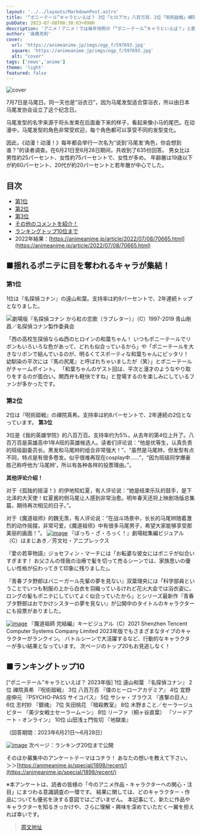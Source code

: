 ```yaml
---
layout: '../../layouts/MarkdownPost.astro'
title: '“ポニーテール”キャラといえば？ 3位「ヒロアカ」八百万百、2位「呪術廻戦」禪院真希、1位は「名探偵コナン」遠山和葉 ＜23年版＞'
pubDate: 2023-07-08T08:30:03+0900
description: 'アニメ！アニメ！では毎年恒例の「“ポニーテール”キャラといえば？」と題した読者アンケートを実施しました。結果を発表します。'
author: '高橋克則'
cover:
  url: 'https://animeanime.jp/imgs/ogp_f/597693.jpg'
  square: 'https://animeanime.jp/imgs/ogp_f/597693.jpg'
  alt: "cover"
tags: ['news','anime']
theme: 'light'
featured: false
---
```


![cover](https://animeanime.jp/imgs/ogp_f/597693.jpg)

7月7日是马尾日。同一天也是“浴衣日”，因为马尾发型适合穿浴衣，所以由日本马尾发协会设立了这个纪念日。

马尾发型的名字来源于将头发束在后面垂下来的样子，看起来像小马的尾巴。在动漫中，马尾发型的角色非常受欢迎，每个角色都可以享受不同的发型变化。

因此，《动漫！动漫！》每年都会举行一次名为“说到‘马尾发’角色，你会想到谁？”的读者调查。在6月21日至6月28日期间，共收到了635份回答。
男女比は男性約25パーセント、女性約75パーセントで、女性が多め。 年齢層は19歳以下が約60パーセント、20代が約20パーセントと若年層が中心でした。

## 目次
- [第1位](#list01)
- [第2位](#list02)
- [第3位](#list03)
- [その他のコメントを紹介！](#list04)
- [ランキングトップ10位まで](#list05)
- 2022年結果：[https://animeanime.jp/article/2022/07/08/70665.html](https://animeanime.jp/article/2022/07/08/70665.html)

## ■揺れるポニテに目を奪われるキャラが集結！
### 第1位
1位は『名探偵コナン』の遠山和葉。支持率は約9パーセントで、2年連続トップとなりました。

![劇場版『名探偵コナン から紅の恋歌（ラブレター）』（C）1997-2019 青山剛昌／名探偵コナン製作委員会](https://animeanime.jp/imgs/zoom/595676.jpg)

「西の高校生探偵ならぬ西のヒロインの和葉ちゃん！ いつもポニーテールでリボンもいろいろな色があって、どれも似合っているから」や「ポニーテールを大きなリボンで結んでいるのが、明るくてスポーティな和葉ちゃんにピッタリ！ 幼馴染の平次には『馬の尻尾』と呼ばれちゃいましたが（笑）」とポニーテールがチャームポイント。 「和葉ちゃんのゲスト回は、平次と漫才のようなやり取りをするのが面白い。関西弁も軽快ですね」と登場するのを楽しみにしているファンが多かったです。

### 第2位
2位は『呪術廻戦』の禪院真希。支持率は約8パーセントで、2年連続の2位となっています。
**第3位**

3位是《我的英雄学院》的八百万百。支持率约为5%，从去年的第4位上升了。八百万百是英雄高中1年A班的英雄候选人。读者们评论说：“他是优等生，认真负责的班级副委员长。黑发和马尾辫的组合非常强大！”、“虽然是马尾辫，但发型有点不同，特点是有很多卷发。似乎很难再现在cosplay中……”，“因为班级同学爆豪胜己称呼他为‘马尾辫’，所以有各种各样的投票理由。”。

**其他评论介绍！**

对于《孤独的摇滚！》的伊地知虹夏，有人评论说：“她是结束乐队的鼓手，是下北泽的大天使！虹夏酱的侧马尾让人感到非常治愈。明年春天还将上映剧场版总集篇，期待再次相见的日子。”。

对于《魔道祖师》的魏无羡，有人评论说：“在战斗场景中，长长的马尾辫随着激烈的动作摇摆，非常可爱。《魔道祖师》中有很多马尾男子，希望大家能够享受那美丽的画面！”。
[![image](https://animeanime.jp/imgs/zoom/595679.jpg)](https://animeanime.jp/imgs/zoom/595679.jpg)
『ぼっち・ざ・ろっく！』劇場総集編ビジュアル（C）はまじあき／芳文社・アニプレックス

『愛の若草物語』ジョセフィン・マーチには「お転婆な彼女にはポニテが似合いすぎます！ お父さんの怪我の治療で髪を切って売るシーンでは、家族思いの優しい性格が伝わってきて印象に残りました」。

『青春ブタ野郎はバニーガール先輩の夢を見ない』双葉理央には「科学部員ということでいつも制服の上から白衣を羽織っているけれど花火大会では浴衣姿に。ロングの髪もポニテにしていてよく似合っていたから」とシリーズ最新作『青春ブタ野郎はおでかけシスターの夢を見ない』が公開中のタイトルのキャラクターにも投票がありました。

[![image](https://animeanime.jp/imgs/zoom/595680.jpg)](https://animeanime.jp/imgs/zoom/595680.jpg)
『魔道祖師 完結編』キービジュアル（C）2021 Shenzhen Tencent Computer Systems Company Limited
2023年版でもさまざまなタイプのキャラクターがランクイン。 バトルシーンで大活躍するなど、行動的なキャラクターが多い結果となっています。 
次ページのトップ20もお見逃しなく！ 

## ■ランキングトップ10
[“ポニーテール”キャラといえば？ 2023年版]
1位 遠山和葉 『名探偵コナン』
2位 禪院真希 『呪術廻戦』
3位 八百万百 『僕のヒーローアカデミア』
4位 宜野座伸元 『PSYCHO-PASS サイコパス』
5位 サシャ・ブラウス 『進撃の巨人』
6位 志村妙 『銀魂』
7位 矢田桃花 『暗殺教室』
8位 木野まこと／セーラージュピター 『美少女戦士セーラームーン』
8位 リーファ（桐ヶ谷直葉） 『ソードアート・オンライン』
10位 山田浅ェ門佐切 『地獄楽』

（回答期間：2023年6月21日～6月28日）

[![image](https://animeanime.jp/imgs/zoom/595680.jpg)](https://animeanime.jp/imgs/zoom/595680.jpg)
次ページ：ランキング20位まで公開

そのほか募集中のアンケートテーマはコチラ！ あなたの想いを教えて下さい。 ＞＞[https://animeanime.jp/special/1898/recent/](https://animeanime.jp/special/1898/recent/)

※本アンケートは、読者の皆様の「今のアニメ作品・キャラクターへの関心・注目」にまつわる意識調査の一環です。 結果に関しては、どのキャラクター・作品についても優劣を決する意図ではございません。 本記事にて、新たに作品やキャラクターを知るきっかけや、さらに理解・興味を深めていただく一翼を担えれば幸いです。

>[原文地址](https://animeanime.jp/article/2023/07/08/78443.html)  